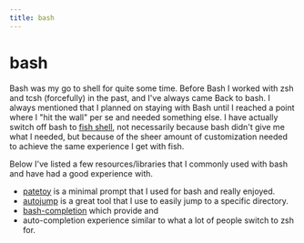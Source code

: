 ```yaml
---
title: bash
---
```


# bash

Bash was my go to shell for quite some time. Before Bash I worked with zsh and
tcsh (forcefully) in the past, and I've always came Back to bash. I always
mentioned that I planned on staying with Bash until I reached a point where I
"hit the wall" per se and needed something else. I have actually switch off bash
to [fish shell](https://fishshell.com/), not necessarily because  bash didn't
give me what I needed, but because of the sheer amount of customization needed
to achieve the same experience I get with fish.

Below I've listed a few resources/libraries that I commonly used with bash and
have had a good experience with.

  - [patetoy](https://github.com/loliee/patatetoy) is a minimal prompt that I
    used for bash and really enjoyed.
  - [autojump](https://github.com/wting/autojump) is a great tool that I use to
    easily jump to a specific directory.
  - [bash-completion](https://github.com/scop/bash-completion) which provide and
  - auto-completion experience similar to what a lot of people switch to zsh
    for.
